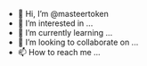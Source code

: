 - 👋 Hi, I’m @masteertoken
- 👀 I’m interested in ...
- 🌱 I’m currently learning ...
- 💞️ I’m looking to collaborate on ...
- 📫 How to reach me ...

<!---
masteertoken/masteertoken is a ✨ special ✨ repository because its `README.md` (this file) appears on your GitHub profile.
You can click the Preview link to take a look at your changes.
--->
